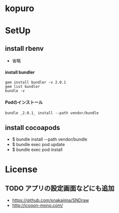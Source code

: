 # kopuro

# SetUp
## install rbenv
- 省略

#### install bundler ####

```
gem install bundler -v 2.0.1
gem list bundler
bundle -v
```

#### Podのインストール ####

```
bundle _2.0.1_ install --path vendor/bundle
```



## install cocoapods
- $ bundle install --path vendor/bundle
- $ bundle exec pod update
- $ bundle exec pod install

# License
## TODO アプリの設定画面などにも追加
- https://github.com/snakajima/SNDraw
- http://icooon-mono.com/
